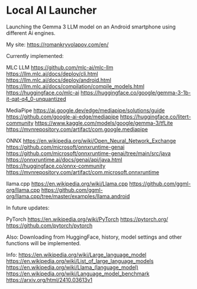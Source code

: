 # Local AI Launcher

Launching the Gemma 3 LLM model on an Android smartphone using different Ai engines. 

My site:
https://romankryvolapov.com/en/

Currently implemented: 

MLC LLM
https://github.com/mlc-ai/mlc-llm
https://llm.mlc.ai/docs/deploy/cli.html
https://llm.mlc.ai/docs/deploy/android.html
https://llm.mlc.ai/docs/compilation/compile_models.html
https://huggingface.co/mlc-ai
https://huggingface.co/google/gemma-3-1b-it-qat-q4_0-unquantized

MediaPipe
https://ai.google.dev/edge/mediapipe/solutions/guide
https://github.com/google-ai-edge/mediapipe
https://huggingface.co/litert-community
https://www.kaggle.com/models/google/gemma-3/tfLite
https://mvnrepository.com/artifact/com.google.mediapipe

ONNX
https://en.wikipedia.org/wiki/Open_Neural_Network_Exchange
https://github.com/microsoft/onnxruntime-genai
https://github.com/microsoft/onnxruntime-genai/tree/main/src/java
https://onnxruntime.ai/docs/genai/api/java.html
https://huggingface.co/onnx-community
https://mvnrepository.com/artifact/com.microsoft.onnxruntime

llama.cpp
https://en.wikipedia.org/wiki/Llama.cpp
https://github.com/ggml-org/llama.cpp
https://github.com/ggml-org/llama.cpp/tree/master/examples/llama.android

In future updates:

PyTorch
https://en.wikipedia.org/wiki/PyTorch
https://pytorch.org/
https://github.com/pytorch/pytorch

Also: 
Downloading from HuggingFace, 
history, 
model settings 
and other functions will be implemented.

Info:
https://en.wikipedia.org/wiki/Large_language_model
https://en.wikipedia.org/wiki/List_of_large_language_models
https://en.wikipedia.org/wiki/Llama_(language_model)
https://en.wikipedia.org/wiki/Language_model_benchmark
https://arxiv.org/html/2410.03613v1